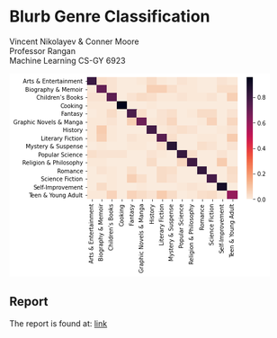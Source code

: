 # Blurb Genre Classification

Vincent Nikolayev & Conner Moore  
Professor Rangan  
Machine Learning CS-GY 6923  

![preview](outputs/svm_d1-balanced/svm_equal-classes-1116_heatmap.png)

## Report

The report is found at: [link](blurb-genre-classification-report.pdf)
